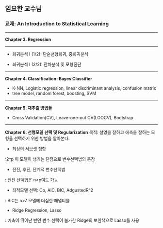 ## 임요한 교수님
### 교재: An Introduction to Statistical Learning


-------


__Chapter 3. Regression__


------


- 회귀분석 I (1/2): 단순선형회귀, 중회귀분석

- 회귀분석 I (2/2): 잔차분석 및 모형진단

------

__Chapter 4. Classification: Bayes Classifier__

- K-NN, Logistic regression, linear discriminant analysis, confusion matrix
- tree model, random forest, boosting, SVM

------

__Chapter 5. 재추출 방법들__

- Cross Validation(CV), Leave-one-out CV(LOOCV), Bootstrap

------

__Chapter 6. 선형모델 선택 및 Regularization__
목적: 설명을 잘하고 에측을 잘하는 모형을 선택하기 위한 방법을 알아본다.

- 최상의 서브셋 집합

:2^p 이 모델이 생기는 단점으로 변수선택법의 등장

- 전진, 후진, 단계적 변수선택법

: 전진 선택법은 n<p여도 가능

- 최적모델 선택: Cp, AIC, BIC, AdgustedR^2

: BIC는 n>7 모델에 더심한 패널티를 

- Ridge Regression, Lasso

: 예측이 뛰어난 반면 변수 선택이 불가한 Ridge의 보완책으로 Lasso를 사용
